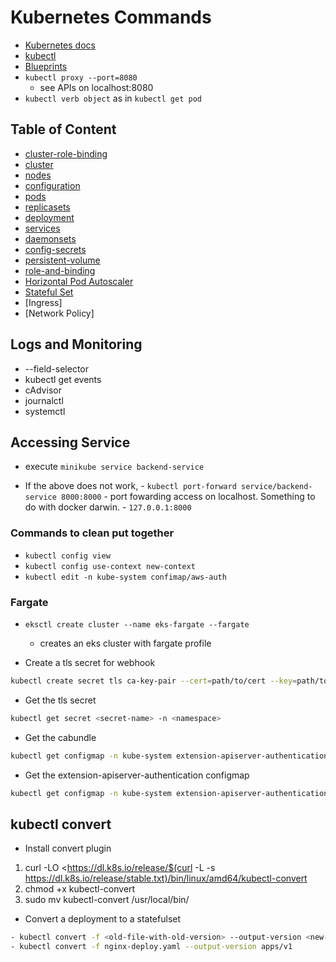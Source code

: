 # Kubernetes Commands

- [Kubernetes docs](https://kubernetes.io/docs/home/)
- [kubectl](https://kubernetes.io/docs/reference/kubectl/)
- [Blueprints](https://github.com/aws-ia/terraform-aws-eks-blueprints)
- `kubectl proxy --port=8080`
  - see APIs on localhost:8080
- `kubectl verb object` as in `kubectl get pod`

## Table of Content

- [cluster-role-binding](./commands/cluster-role-binding.md)
- [cluster](./commands/commands/cluster.md)
- [nodes](./commands/nodes.md)
- [configuration](./commands/configuration.md)
- [pods](./commands/pods.md)
- [replicasets](./commands/replicasets)
- [deployment](./commands/deployment.md)
- [services](./commands/services.md)
- [daemonsets](./commands/daemonsets.md)
- [config-secrets](./commands/config-secrets.md)
- [persistent-volume](./commands/persistent-volume.md)
- [role-and-binding](./commands/role-and-binding.md)
- [Horizontal Pod Autoscaler](./commands/horizontal-pod-as.md)
- [Stateful Set](./commands/statefultset.md)
- [Ingress]
- [Network Policy]

## Logs and Monitoring

- --field-selector
- kubectl get events
- cAdvisor
- journalctl
- systemctl

## Accessing Service

- execute `minikube service backend-service`

- If the above does not work,
      - `kubectl port-forward service/backend-service 8000:8000`
        - port fowarding access on localhost. Something to do with docker darwin.
      - `127.0.0.1:8000`

### Commands to clean put together

- `kubectl config view`
- `kubectl config use-context new-context`
- `kubectl edit -n kube-system confimap/aws-auth`

### Fargate

- `eksctl create cluster --name eks-fargate --fargate`
  - creates an eks cluster with fargate profile

- Create a tls secret for webhook

```bash
kubectl create secret tls ca-key-pair --cert=path/to/cert --key=path/to/key -n <namespace>
```

- Get the tls secret

```bash
kubectl get secret <secret-name> -n <namespace>
```

- Get the cabundle

```bash
kubectl get configmap -n kube-system extension-apiserver-authentication -o yaml | grep "client-ca-file"
```

- Get the extension-apiserver-authentication configmap

```bash
kubectl get configmap -n kube-system extension-apiserver-authentication -o yaml
```

## kubectl convert

- Install convert plugin

1. curl -LO <https://dl.k8s.io/release/$(curl -L -s <https://dl.k8s.io/release/stable.txt)/bin/linux/amd64/kubectl-convert>
2. chmod +x kubectl-convert
3. sudo mv kubectl-convert /usr/local/bin/

- Convert a deployment to a statefulset

```bash
- kubectl convert -f <old-file-with-old-version> --output-version <new-api>
- kubectl convert -f nginx-deploy.yaml --output-version apps/v1
```